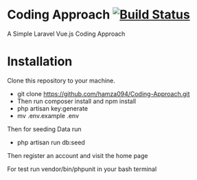 # Coding Approach [![Build Status](https://app.travis-ci.com/hamza094/Coding-Approach.svg?branch=master)](https://app.travis-ci.com/hamza094/Coding-Approach)

A Simple Laravel Vue.js Coding Approach

# Installation

Clone this repository to your machine.

- git clone https://github.com/hamza094/Coding-Approach.git
- Then run composer install and npm install
- php artisan key:generate
- mv .env.example .env

Then for seeding Data run

- php artisan run db:seed

Then register an account and visit the home page

For test run vendor/bin/phpunit in your bash terminal

